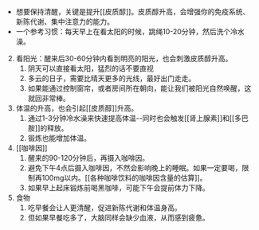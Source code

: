 - 想要保持清醒，关键是提升[[皮质醇]]。皮质醇升高，会增强你的免疫系统、新陈代谢、集中注意力的能力。
- 一个参考习惯：每天早上在看太阳的时候，跳绳10-20分钟，然后洗个冷水澡。

2. 看阳光：醒来后30-60分钟内看到明亮的阳光，也会刺激皮质醇升高。
	1. 阴天可以直接看太阳，猛烈的话不要直视
	2. 多云的日子，需要比晴天更多的光线，最好出门走走。
	3. 如果能通过控制窗帘，或者房间所在朝向，能让我们被阳光自然唤醒，这就回非常棒。
3. 体温的升高，也会引起[[皮质醇]]升高。
	1. 通过1-3分钟冷水澡来快速提高体温--同时也会触发[[肾上腺素]]和[[多巴胺]]的释放。
	2. 锻炼也能增加体温。
4. [[咖啡因]]
	1. 醒来的90-120分钟后，再摄入咖啡因。
	2. 避免下午4点后摄入咖啡因，不然会影响晚上的睡眠。如果一定要喝，限制再100mg以内。[[各种咖啡饮料的咖啡因含量的估算]]。
	3. 如果早上起床锻炼前喝黑咖啡，可能下午会提前体力下降。
5. 食物
	1. 吃早餐会让人更清醒，促进新陈代谢和体温身高。
	2. 但如果早餐吃多了，大脑同样会缺少血液，从而感到疲惫。
